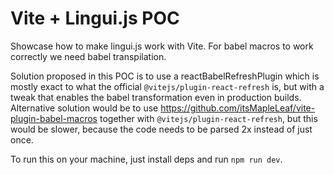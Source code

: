# Vite + Lingui.js POC

Showcase how to make lingui.js work with Vite.
For babel macros to work correctly we need babel transpilation.

Solution proposed in this POC is to use a reactBabelRefreshPlugin which is mostly exact to what the official `@vitejs/plugin-react-refresh` is, but with a tweak that enables the babel transformation even in production builds.
Alternative solution would be to use https://github.com/itsMapleLeaf/vite-plugin-babel-macros together with `@vitejs/plugin-react-refresh`, but this would be slower, because the code needs to be parsed 2x instead of just once.

To run this on your machine, just install deps and run `npm run dev`.
